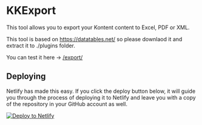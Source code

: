 # KKExport

This tool allows you to export your Kontent content to Excel, PDF or XML.

This tool is based on https://datatables.net/ so please downlaod it and extract it to ./plugins folder.

You can test it here -> [/export/](http://amend.cz/export/)

## Deploying

Netlify has made this easy. If you click the deploy button below, it will guide you through the process of deploying it to Netlify and leave you with a copy of the repository in your GitHub account as well.

[![Deploy to Netlify](https://www.netlify.com/img/deploy/button.svg)](https://app.netlify.com/start/deploy?repository=https://github.com/hzik/KKExport/)
